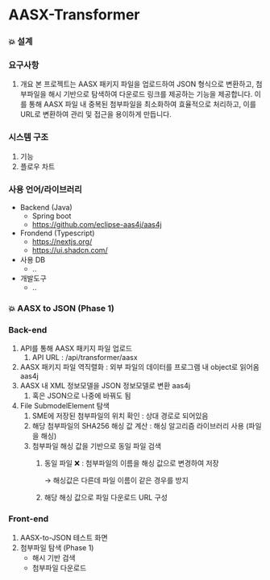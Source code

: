 # AASX-Transformer

### 💥 설계
### 요구사항
1. 개요
본 프로젝트는 AASX 패키지 파일을 업로드하여 JSON 형식으로 변환하고, 첨부파일을 해시 기반으로 탐색하여 다운로드 링크를 제공하는 기능을 제공합니다. 이를 통해 AASX 파일 내 중복된 첨부파일을 최소화하여 효율적으로 처리하고, 이를 URL로 변환하여 관리 및 접근을 용이하게 만듭니다.

### 시스템 구조
1. 기능
2. 플로우 차트

### 사용 언어/라이브러리
- Backend (Java)
    - Spring boot
    - https://github.com/eclipse-aas4j/aas4j
- Frondend (Typescript)
    - https://nextjs.org/
    - https://ui.shadcn.com/
- 사용 DB
    - ..
- 개발도구
    - ..

### 💥 AASX to JSON (Phase 1)
### Back-end
1. API를 통해 AASX 패키지 파일 업로드
    1. API URL : /api/transformer/aasx
2. AASX 패키지 파일 역직렬화 : 외부 파일의 데이터를 프로그램 내 object로 읽어옴 aas4j
3. AASX 내 XML 정보모델을 JSON 정보모델로 변환 aas4j
    1. 혹은 JSON으로 나중에 바꿔도 됨
4. File SubmodelElement 탐색
    1. SME에 저장된 첨부파일의 위치 확인 : 상대 경로로 되어있음
    2. 해당 첨부파일의 SHA256 해싱 값 계산 : 해싱 알고리즘 라이브러리 사용 (파일을 해싱)
    3. 첨부파일 해싱 값을 기반으로 동일 파일 검색
        1. 동일 파일 ❌ : 첨부파일의 이름을 해싱 값으로 변경하여 저장 
            
            → 해싱값은 다른데 파일 이름이 같은 경우를 방지 
            
        2. 해당 해싱 값으로 파일 다운로드 URL 구성

### Front-end
1. AASX-to-JSON 테스트 화면 
2. 첨부파일 탐색 (Phase 1)
    - 해시 기반 검색
    - 첨부파일 다운로드